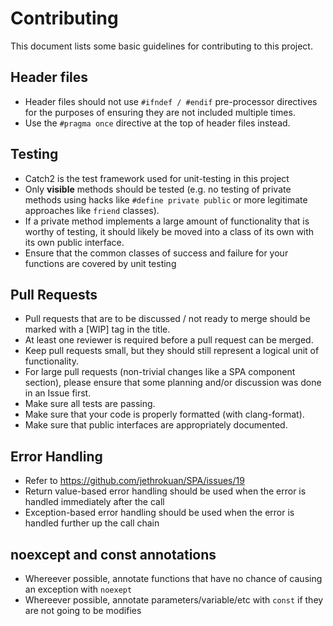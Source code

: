 # Contributing
This document lists some basic guidelines for contributing to this project. 

## Header files
- Header files should not use `#ifndef / #endif` pre-processor directives for the purposes of ensuring they are not included multiple times.
- Use the `#pragma once` directive at the top of header files instead. 

## Testing
- Catch2 is the test framework used for unit-testing in this project
- Only **visible** methods should be tested (e.g. no testing of private methods using hacks like `#define private public` or more legitimate approaches like `friend` classes). 
- If a private method implements a large amount of functionality that is worthy of testing, it should likely be moved into a class of its own with its own public interface. 
- Ensure that the common classes of success and failure for your functions are covered by unit testing 

## Pull Requests
- Pull requests that are to be discussed / not ready to merge should be marked with a [WIP] tag in the title.
- At least one reviewer is required before a pull request can be merged.
- Keep pull requests small, but they should still represent a logical unit of functionality.
- For large pull requests (non-trivial changes like a SPA component section), please ensure that some planning and/or discussion was done in an Issue first.
- Make sure all tests are passing.
- Make sure that your code is properly formatted (with clang-format).
- Make sure that public interfaces are appropriately documented.

## Error Handling
- Refer to https://github.com/jethrokuan/SPA/issues/19
- Return value-based error handling should be used when the error is handled immediately after the call
- Exception-based error handling should be used when the error is handled further up the call chain 

## noexcept and const annotations
- Whereever possible, annotate functions that have no chance of causing an exception with `noexept`
- Whereever possible, annotate parameters/variable/etc with `const` if they are not going to be modifies
